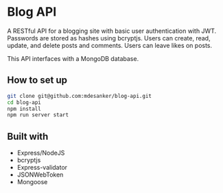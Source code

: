 # Blog API

A RESTful API for a blogging site with basic user authentication with JWT. Passwords are stored as hashes using bcryptjs. Users can create, read, update, and delete posts and comments. Users can leave likes on posts.

This API interfaces with a MongoDB database.

## How to set up

```bash
git clone git@github.com:mdesanker/blog-api.git
cd blog-api
npm install
npm run server start
```

## Built with

- Express/NodeJS
- bcryptjs
- Express-validator
- JSONWebToken
- Mongoose
